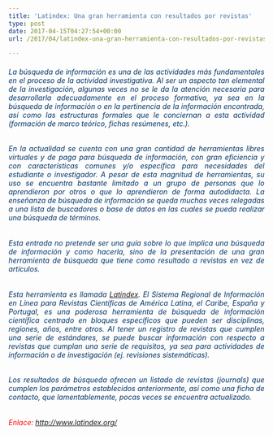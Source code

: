 ```yaml
---
title: 'Latindex: Una gran herramienta con resultados por revistas'
type: post
date: 2017-04-15T04:27:54+00:00
url: /2017/04/latindex-una-gran-herramienta-con-resultados-por-revistas

---
```

<h6 style="text-align: justify;">
  <span style="color: #003366;">La búsqueda de información es una de las actividades más fundamentales en el proceso de la actividad investigativa. Al ser un aspecto tan elemental de la investigación, algunas veces no se le da la atención necesaria para desarrollarla adecuadamente en el proceso formativo, ya sea en la búsqueda de información o en la pertinencia de la información encontrada, así como las estructuras formales que le conciernan a esta actividad (formación de marco teórico, fichas resúmenes, etc.).</span>
</h6>

<h6 style="text-align: justify;">
  <span style="color: #003366;">En la actualidad se cuenta con una gran cantidad de herramientas libres virtuales y de paga para búsqueda de información, con gran eficiencia y con características comunes y/o específica para necesidades del estudiante o investigador. A pesar de esta magnitud de herramientas, su uso se encuentra bastante limitado a un grupo de personas que lo aprendieron por otros o que lo aprendieron de forma autodidacta. La enseñanza de búsqueda de información se queda muchas veces relegadas a una lista de buscadores o base de datos en las cuales se pueda realizar una búsqueda de términos.</span>
</h6>

<h6 style="text-align: justify;">
  <span style="color: #003366;">Esta entrada no pretende ser una guía sobre lo que implica una búsqueda de información y como hacerla, sino de la presentación de una gran herramienta de búsqueda que tiene como resultado a revistas en vez de artículos.</span>
</h6>

<h6 style="text-align: justify;">
  <span style="color: #003366;">Esta herramienta es llamada <a href="http://www.latindex.org/" target="_blank">Latindex</a>. El Sistema Regional de Información en Línea para Revistas Científicas de América Latina, el Caribe, España y Portugal, es una poderosa herramienta de búsqueda de información científica centrado en bloques específicos que pueden ser disciplinas, regiones, años, entre otros. Al tener un registro de revistas que cumplen una serie de estándares, se puede buscar información con respecto a revistas que cumplan una serie de requisitos, ya sea para actividades de información o de investigación (ej. revisiones sistemáticas).</span>
</h6>

<h6 style="text-align: justify;">
  <span style="color: #003366;">Los resultados de búsqueda ofrecen un listado de revistas (journals) que cumplen los parámetros establecidos anteriormente, así como una ficha de contacto, que lamentablemente, pocas veces se encuentra actualizado.</span>
</h6>

###### <span style="color: #ff0000;">Enlace: <a style="color: #ff0000;" href="http://www.latindex.org/" target="_blank">http://www.latindex.org/</a></span>